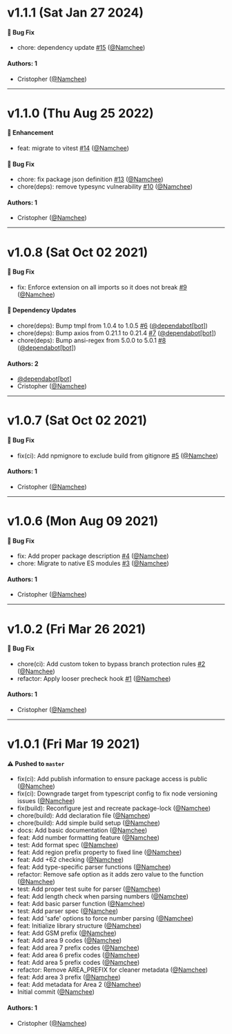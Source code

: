 # v1.1.1 (Sat Jan 27 2024)

#### 🐛 Bug Fix

- chore: dependency update [#15](https://github.com/Namchee/telepon/pull/15) ([@Namchee](https://github.com/Namchee))

#### Authors: 1

- Cristopher ([@Namchee](https://github.com/Namchee))

---

# v1.1.0 (Thu Aug 25 2022)

#### 🚀 Enhancement

- feat: migrate to vitest [#14](https://github.com/Namchee/telepon/pull/14) ([@Namchee](https://github.com/Namchee))

#### 🐛 Bug Fix

- chore: fix package json definition [#13](https://github.com/Namchee/telepon/pull/13) ([@Namchee](https://github.com/Namchee))
- chore(deps): remove typesync vulnerability [#10](https://github.com/Namchee/telepon/pull/10) ([@Namchee](https://github.com/Namchee))

#### Authors: 1

- Cristopher ([@Namchee](https://github.com/Namchee))

---

# v1.0.8 (Sat Oct 02 2021)

#### 🐛 Bug Fix

- fix: Enforce extension on all imports so it does not break [#9](https://github.com/Namchee/telepon/pull/9) ([@Namchee](https://github.com/Namchee))

#### 🔩 Dependency Updates

- chore(deps): Bump tmpl from 1.0.4 to 1.0.5 [#6](https://github.com/Namchee/telepon/pull/6) ([@dependabot[bot]](https://github.com/dependabot[bot]))
- chore(deps): Bump axios from 0.21.1 to 0.21.4 [#7](https://github.com/Namchee/telepon/pull/7) ([@dependabot[bot]](https://github.com/dependabot[bot]))
- chore(deps): Bump ansi-regex from 5.0.0 to 5.0.1 [#8](https://github.com/Namchee/telepon/pull/8) ([@dependabot[bot]](https://github.com/dependabot[bot]))

#### Authors: 2

- [@dependabot[bot]](https://github.com/dependabot[bot])
- Cristopher ([@Namchee](https://github.com/Namchee))

---

# v1.0.7 (Sat Oct 02 2021)

#### 🐛 Bug Fix

- fix(ci): Add npmignore to exclude build from gitignore [#5](https://github.com/Namchee/telepon/pull/5) ([@Namchee](https://github.com/Namchee))

#### Authors: 1

- Cristopher ([@Namchee](https://github.com/Namchee))

---

# v1.0.6 (Mon Aug 09 2021)

#### 🐛 Bug Fix

- fix: Add proper package description [#4](https://github.com/Namchee/telepon/pull/4) ([@Namchee](https://github.com/Namchee))
- chore: Migrate to native ES modules [#3](https://github.com/Namchee/telepon/pull/3) ([@Namchee](https://github.com/Namchee))

#### Authors: 1

- Cristopher ([@Namchee](https://github.com/Namchee))

---

# v1.0.2 (Fri Mar 26 2021)

#### 🐛 Bug Fix

- chore(ci): Add custom token to bypass branch protection rules [#2](https://github.com/Namchee/telepon/pull/2) ([@Namchee](https://github.com/Namchee))
- refactor: Apply looser precheck hook [#1](https://github.com/Namchee/telepon/pull/1) ([@Namchee](https://github.com/Namchee))

#### Authors: 1

- Cristopher ([@Namchee](https://github.com/Namchee))

---

# v1.0.1 (Fri Mar 19 2021)

#### ⚠️ Pushed to `master`

- fix(ci): Add publish information to ensure package access is public ([@Namchee](https://github.com/Namchee))
- fix(ci): Downgrade target from typescript config to fix node versioning issues ([@Namchee](https://github.com/Namchee))
- fix(build): Reconfigure jest and recreate package-lock ([@Namchee](https://github.com/Namchee))
- chore(build): Add declaration file ([@Namchee](https://github.com/Namchee))
- chore(build): Add simple build setup ([@Namchee](https://github.com/Namchee))
- docs: Add basic documentation ([@Namchee](https://github.com/Namchee))
- feat: Add number formatting feature ([@Namchee](https://github.com/Namchee))
- test: Add format spec ([@Namchee](https://github.com/Namchee))
- feat: Add region prefix property to fixed line ([@Namchee](https://github.com/Namchee))
- feat: Add +62 checking ([@Namchee](https://github.com/Namchee))
- feat: Add type-specific parser functions ([@Namchee](https://github.com/Namchee))
- refactor: Remove safe option as it adds zero value to the function ([@Namchee](https://github.com/Namchee))
- test: Add proper test suite for parser ([@Namchee](https://github.com/Namchee))
- feat: Add length check when parsing numbers ([@Namchee](https://github.com/Namchee))
- feat: Add basic parser function ([@Namchee](https://github.com/Namchee))
- test: Add parser spec ([@Namchee](https://github.com/Namchee))
- feat: Add 'safe' options to force number parsing ([@Namchee](https://github.com/Namchee))
- feat: Initialize library structure ([@Namchee](https://github.com/Namchee))
- feat: Add GSM prefix ([@Namchee](https://github.com/Namchee))
- feat: Add area 9 codes ([@Namchee](https://github.com/Namchee))
- feat: Add area 7 prefix codes ([@Namchee](https://github.com/Namchee))
- feat: Add area 6 prefix codes ([@Namchee](https://github.com/Namchee))
- feat: Add area 5 prefix codes ([@Namchee](https://github.com/Namchee))
- refactor: Remove AREA_PREFIX for cleaner metadata ([@Namchee](https://github.com/Namchee))
- feat: Add area 3 prefix ([@Namchee](https://github.com/Namchee))
- feat: Add metadata for Area 2 ([@Namchee](https://github.com/Namchee))
- Initial commit ([@Namchee](https://github.com/Namchee))

#### Authors: 1

- Cristopher ([@Namchee](https://github.com/Namchee))
